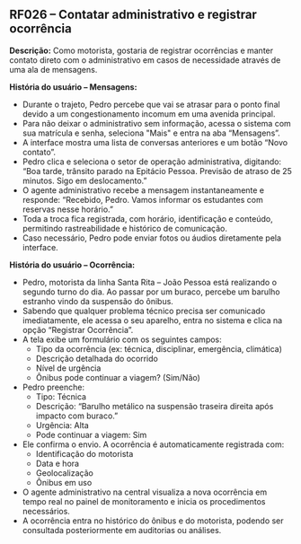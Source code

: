 ## RF026 – Contatar administrativo e registrar ocorrência
**Descrição:** Como motorista, gostaria de registrar ocorrências e manter contato direto
com o administrativo em casos de necessidade através de uma ala de mensagens.

**História do usuário – Mensagens:**
- Durante o trajeto, Pedro percebe que vai se atrasar para o ponto final devido a um congestionamento incomum
em uma avenida principal.
- Para não deixar o administrativo sem informação, acessa o sistema com sua matrícula e senha, seleciona
"Mais" e entra na aba “Mensagens”.
- A interface mostra uma lista de conversas anteriores e um botão “Novo contato”.
- Pedro clica e seleciona o setor de operação administrativa, digitando:
“Boa tarde, trânsito parado na Epitácio Pessoa. Previsão de atraso de 25 minutos. Sigo em deslocamento.”
- O agente administrativo recebe a mensagem instantaneamente e responde:
“Recebido, Pedro. Vamos informar os estudantes com reservas nesse horário.”
- Toda a troca fica registrada, com horário, identificação e conteúdo, permitindo rastreabilidade e histórico de
comunicação.
- Caso necessário, Pedro pode enviar fotos ou áudios diretamente pela interface.

**História do usuário – Ocorrência:**
- Pedro, motorista da linha Santa Rita – João Pessoa está realizando o segundo turno do dia. Ao passar por um
buraco, percebe um barulho estranho vindo da suspensão do ônibus.
- Sabendo que qualquer problema técnico precisa ser comunicado imediatamente, ele acessa o seu aparelho,
entra no sistema e clica na opção “Registrar Ocorrência”.
- A tela exibe um formulário com os seguintes campos:
  - Tipo da ocorrência (ex: técnica, disciplinar, emergência, climática)
  - Descrição detalhada do ocorrido
  - Nível de urgência
  - Ônibus pode continuar a viagem? (Sim/Não)
- Pedro preenche:
  - Tipo: Técnica
  - Descrição: “Barulho metálico na suspensão traseira direita após impacto com buraco.”
  - Urgência: Alta
  - Pode continuar a viagem: Sim
- Ele confirma o envio. A ocorrência é automaticamente registrada com:
  - Identificação do motorista
  - Data e hora
  - Geolocalização
  - Ônibus em uso
- O agente administrativo na central visualiza a nova ocorrência em tempo real no painel de monitoramento e
inicia os procedimentos necessários.
- A ocorrência entra no histórico do ônibus e do motorista, podendo ser consultada posteriormente em auditorias
ou análises.
